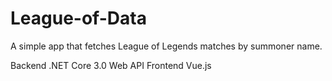 # League-of-Data

A simple app that fetches League of Legends matches by summoner name.

Backend .NET Core 3.0 Web API 
Frontend Vue.js
